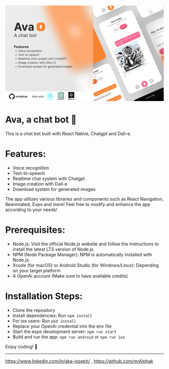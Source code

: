 ![Cover](assets/images/Cover.png)
# Ava, a chat bot 🤖

This is a chat bot built with React Native, Chatgpt and Dall-e. 

# Features:
- Voice recognition
- Text-to-speech
- Realtime chat system with Chatgpt
- Image creation with Dall-e
- Download system for generated images

The app utilizes various libraries and components such as React Navigation, Reanimated, Expo and more!
Feel free to modify and enhance the app according to your needs!

# Prerequisites:
- Node.js: Visit the official Node.js website and follow the instructions to install the latest LTS version of Node.js.
- NPM (Node Package Manager): NPM is automatically installed with Node.js.
- Xcode (for macOS) or Android Studio (for Windows/Linux): Depending on your target platform
- A OpenAi account (Make sure to have available credits)

# Installation Steps:
- Clone the repository
- Install dependencies: Run `npm install`
- For ios users: Run `pod install`
- Replace your OpenAi credential into the env file
- Start the expo development server: `npm run start`
- Build and run the app: `npm run android` or `npm run ios`

Enjoy coding! 🚀

----------------------

https://www.linkedin.com/in/aka-joseph/ ,
https://github.com/mrAlphak